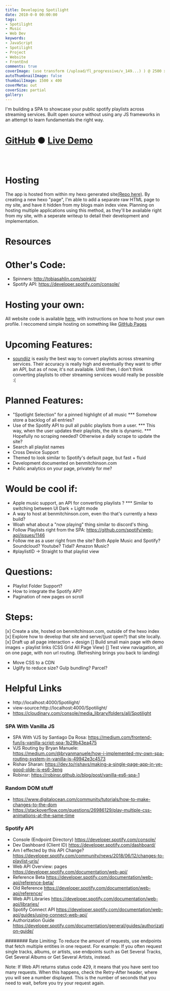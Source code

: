 ```yaml
---
title: Developing Spotilight
date: 2010-0-0 00:00:00
tags:
- Spotilight
- Music
- Web Dev
keywords: 
- JavaScript
- Spotilight
- Project
- Website
- FrontEnd
comments: true
coverImage: (use transform (/upload/fl_progressive/v_149...) ) @ 2500 x 1512
autoThumbnailImage: false
thumbailImage: 1500 x 400
coverMeta: out
coverSize: partial
gallery:
---
```


I'm building a SPA to showcase your public spotify playlists across streaming 
services. Built open source without using any JS frameworks in an attempt to learn 
fundamentals the right way.

# [GitHub](https://github.com/bmitchinson/Spotilight) ● [Live Demo](/Spotilight)

</br></br>
<!-- More -->

# Hosting
The app is hosted from within my hexo generated site[(Repo here)](). 
By creating a new hexo "page", I'm able to add a separate raw HTML page to my site,
and have it hidden from my blogs main index view. Planning on hosting multiple 
applications using this method, as they'll be available right from my site, 
with a seperate writeup to detail their development and implementation.

# Resources

# Other's Code:
* Spinners: http://tobiasahlin.com/spinkit/
* Spotify API: https://developer.spotify.com/console/

# Hosting your own:
All website code is available [here](github.com/bmitchinson/spotilight), with
instructions on how to host your own profile. I reccomend simple hosting on
something like  [GitHub Pages](https://pages.github.com)

# Upcoming Features:
* [soundiiz](https://soundiiz.com) is easily the best way to convert playlists 
across streaming services. Their accuracy is really high and eventually they
want to offer an API, but as of now, it's not available. Until then, I don't
think converting playlists to other streaming services would really be possible :(

<!-- NOTES TO DELETE FROM POST -->

# Planned Features:
* "Spotlight Selection" for a pinned highlight of all music
*** Somehow store a backlog of all entries?
* Use of the Spotify API to pull all public playlists from a user.
*** This way, when the user updates their playlists, the site is dynamic.
*** Hopefully no scraping needed? Otherwise a daily scrape to update the site?
* Search all playlist names
* Cross Device Support
* Themed to look similar to Spotify's default page, but fast + fluid
* Development documented on benmitchinson.com
* Public analytics on your page, privately for me?

# Would be cool if:
* Apple music support, an API for converting playlists ?
*** Similar to switching between UI Dark + Light mode
* A way to host at benmitchinson.com, even tho that's currently a hexo build?
* Woah what about a "now playing" thing similar to discord's thing.
* Follow Playlists right from the SPA:
https://github.com/spotify/web-api/issues/1146
* Follow me as a user right from the site? Both Apple Music and Spotify? 
Soundcloud? Youtube? Tidal? Amazon Music?
* #playlistID -> Straight to that playlist view

# Questions:
* Playlist Folder Support?
* How to integrate the Spotify API? 
* Pagination of new pages on scroll 

# Steps:
[x] Create a site, hosted on benmitchinson.com, outside of the hexo index
[x] Explore how to develop that site and serve/(just open?) that site locally.
[x] Draft up all page interaction + design
[] Build small main page with demo images + playlist links (CSS Grid All Page View)
[] Test view naviagation, all on one page, with non url routing. (Refreshing brings you back to landing)

* Move CSS to a CDN
* Uglify to reduce size? Gulp bundling? Parcel?

# Helpful Links
* http://localhost:4000/Spotilight/
* view-source:http://localhost:4000/Spotilight/
* https://cloudinary.com/console/media_library/folders/all/Spotilight

### SPA With Vanilla JS
* SPA With VJS by Santiago Da Rosa: https://medium.com/frontend-fun/js-vanilla-script-spa-1b29b43ea475
* VJS Routing by Bryan Manuele: https://medium.com/@bryanmanuele/how-i-implemented-my-own-spa-routing-system-in-vanilla-js-49942e3c4573
* Rishav Sharan: https://dev.to/rishavs/making-a-single-page-app-in-ye-good-olde-js-es6-3eng
* Robinsr: https://robinsr.github.io/blog/post/vanilla-es6-spa-1

### Random DOM stuff
* https://www.digitalocean.com/community/tutorials/how-to-make-changes-to-the-dom
* https://stackoverflow.com/questions/26986129/play-multiple-css-animations-at-the-same-time

### Spotify API
* Console (Endpoint Directory)
https://developer.spotify.com/console/
* Dev Dashboard (Client ID)
https://developer.spotify.com/dashboard/
* Am I effected by this API Change?
https://developer.spotify.com/community/news/2018/06/12/changes-to-playlist-uris/
* Web API Overview: pages 
https://developer.spotify.com/documentation/web-api/
* Reference Beta
https://developer.spotify.com/documentation/web-api/reference-beta/
* Old Reference
https://developer.spotify.com/documentation/web-api/reference/
* Web API Libraries
https://developer.spotify.com/documentation/web-api/libraries/
* Spotify Connect API https://developer.spotify.com/documentation/web-api/guides/using-connect-web-api/
* Authorization Guide
https://developer.spotify.com/documentation/general/guides/authorization-guide/

######## Rate Limiting:
To reduce the amount of requests, use endpoints that fetch multiple entities in one request. For example: If you often request single tracks, albums, or artists, use endpoints such as Get Several Tracks, Get Several Albums or Get Several Artists, instead.

Note: If Web API returns status code 429, it means that you have sent too many requests. When this happens, check the Retry-After header, where you will see a number displayed. This is the number of seconds that you need to wait, before you try your request again.